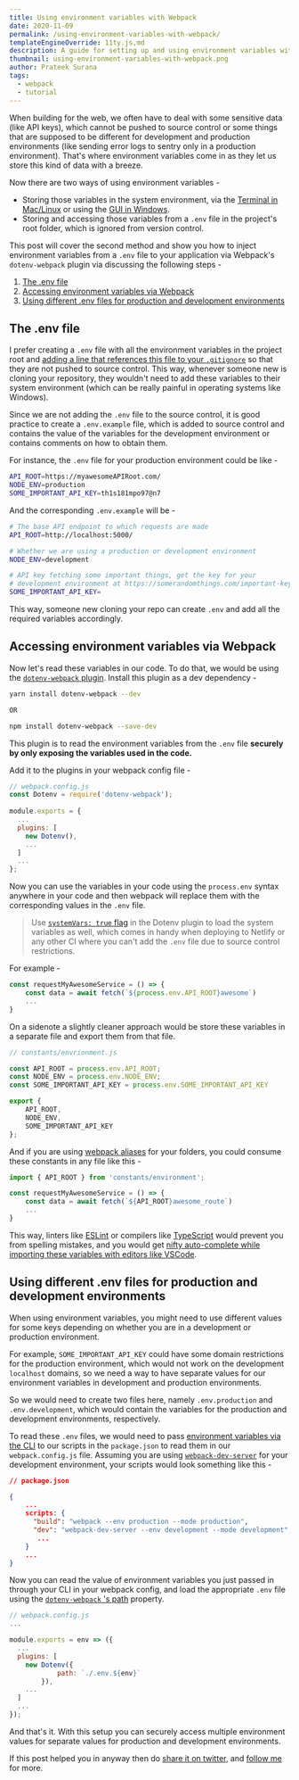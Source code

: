 ```yaml
---
title: Using environment variables with Webpack
date: 2020-11-09
permalink: /using-environment-variables-with-webpack/
templateEngineOverride: 11ty.js,md
description: A guide for setting up and using environment variables with Webpack and handling different values for Production and Development environments.
thumbnail: using-environment-variables-with-webpack.png
author: Prateek Surana
tags:
  - webpack
  - tutorial
---
```


When building for the web, we often have to deal with some sensitive data (like API keys), which cannot be pushed to source control or some things that are supposed to be different for development and production environments (like sending error logs to sentry only in a production environment). That's where environment variables come in as they let us store this kind of data with a breeze.

Now there are two ways of using environment variables -

- Storing those variables in the system environment, via the [Terminal in Mac/Linux](https://medium.com/@youngstone89/setting-up-environment-variables-in-mac-os-28e5941c771c) or using the [GUI in Windows](https://docs.oracle.com/en/database/oracle/r-enterprise/1.5.1/oread/creating-and-modifying-environment-variables-on-windows.html).
- Storing and accessing those variables from a `.env` file in the project's root folder, which is ignored from version control.

This post will cover the second method and show you how to inject environment variables from a `.env` file to your application via Webpack's `dotenv-webpack` plugin via discussing the following steps -

1. [The .env file](#the-dot-env-file)
2. [Accessing environment variables via Webpack](#accessing-environment-variables-via-webpack)
3. [Using different .env files for production and development environments](#using-different-env-for-production-and-development)

<h2 id="the-dot-env-file">The .env file</h2>

I prefer creating a `.env` file with all the environment variables in the project root and [adding a line that references this file to your `.gitignore`](https://www.atlassian.com/git/tutorials/saving-changes/gitignore)  so that they are not pushed to source control. This way, whenever someone new is cloning your repository, they wouldn't need to add these variables to their system environment (which can be really painful in operating systems like Windows).

Since we are not adding the `.env` file to the source control, it is good practice to create a `.env.example` file, which is added to source control and contains the value of the variables for the development environment or contains comments on how to obtain them. 

For instance, the `.env` file for your production environment could be like -

```bash
API_ROOT=https://myawesomeAPIRoot.com/
NODE_ENV=production
SOME_IMPORTANT_API_KEY=th1s181mpo97@n7
```

And the corresponding `.env.example` will be - 

```bash
# The base API endpoint to which requests are made
API_ROOT=http://localhost:5000/

# Whether we are using a production or development environment
NODE_ENV=development

# API key fetching some important things, get the key for your 
# development environment at https://somerandomthings.com/important-keys 
SOME_IMPORTANT_API_KEY=
```

This way, someone new cloning your repo can create `.env` and add all the required variables accordingly.

<h2 id="accessing-environment-variables-via-webpack">Accessing environment variables via Webpack</h2>

Now let's read these variables in our code. To do that, we would be using the [`dotenv-webpack` plugin](https://www.npmjs.com/package/dotenv-webpack). Install this plugin as a dev dependency -

```bash
yarn install dotenv-webpack --dev

OR

npm install dotenv-webpack --save-dev
```

This plugin is to read the environment variables from the `.env` file **securely by only exposing the variables used in the code.**

Add it to the plugins in your webpack config file -

```jsx
// webpack.config.js
const Dotenv = require('dotenv-webpack');
 
module.exports = {
  ...
  plugins: [
    new Dotenv(),
    ...
  ]
  ...
};
```

Now you can use the variables in your code using the `process.env` syntax anywhere in your code and then webpack will replace them with the corresponding values in the `.env` file.

> Use [`systemVars: true` flag](https://www.npmjs.com/package/dotenv-webpack#properties) in the Dotenv plugin to load the system variables as well, which comes in handy when deploying to Netlify or any other CI where you can't add the `.env` file due to source control restrictions. 

For example -

```jsx
const requestMyAwesomeService = () => {
	const data = await fetch(`${process.env.API_ROOT}awesome`)
	...
}
```

On a sidenote a slightly cleaner approach would be store these variables in a separate file and export them from that file.

```jsx
// constants/envrionment.js

const API_ROOT = process.env.API_ROOT;
const NODE_ENV = process.env.NODE_ENV;
const SOME_IMPORTANT_API_KEY = process.env.SOME_IMPORTANT_API_KEY

export {
	API_ROOT,
	NODE_ENV,
	SOME_IMPORTANT_API_KEY
};
```

And if you are using [webpack aliases](https://webpack.js.org/configuration/resolve/) for your folders, you could consume these constants in any file like this -

```jsx
import { API_ROOT } from 'constants/environment';

const requestMyAwesomeService = () => {
	const data = await fetch(`${API_ROOT}awesome_route`)
	...
}
```

This way, linters like [ESLint](https://eslint.org/) or compilers like [TypeScript](https://www.typescriptlang.org/) would prevent you from spelling mistakes, and you would get [nifty auto-complete while importing these variables with editors like VSCode](https://code.visualstudio.com/docs/editor/intellisense).

<h2 id="using-different-env-for-production-and-development">Using different .env files for production and development environments</h2>

When using environment variables, you might need to use different values for some keys depending on whether you are in a development or production environment.

For example, `SOME_IMPORTANT_API_KEY` could have some domain restrictions for the production environment, which would not work on the development `localhost` domains, so we need a way to have separate values for our environment variables in development and production environments.

So we would need to create two files here, namely `.env.production` and `.env.development`, which would contain the variables for the production and development environments, respectively.

To read these `.env` files, we would need to pass [environment variables via the CLI](https://webpack.js.org/guides/environment-variables/) to our scripts in the `package.json` to read them in our `webpack.config.js` file. Assuming you are using [`webpack-dev-server`](https://webpack.js.org/configuration/dev-server/) for your development environment, your scripts would look something like this -

```json
// package.json

{
	...
	scripts: {
	  "build": "webpack --env production --mode production",
	  "dev": "webpack-dev-server --env development --mode development",
	   ...
  	}
	...
}
```

Now you can read the value of environment variables you just passed in through your CLI in your webpack config, and load the appropriate `.env` file using the [`dotenv-webpack` 's path](https://github.com/mrsteele/dotenv-webpack#properties) property.

```jsx
// webpack.config.js
...

module.exports = env => ({
  ...
  plugins: [
    new Dotenv({
			path: `./.env.${env}`
		}),
    ...
  ]
  ...
});
```
And that's it. With this setup you can securely access multiple environment values for separate values for production and development environments.

If this post helped you in anyway then do [share it on twitter,](https://twitter.com/intent/tweet?url=https%3A%2F%2Fprateeksurana.me%2Fblog%2Fusing-environment-variables-with-webpack%2F&text=Using%20environment%20variables%20with%20Webpack%20by%20@psuranas) and [follow me](http://twitter.com/psuranas) for more.